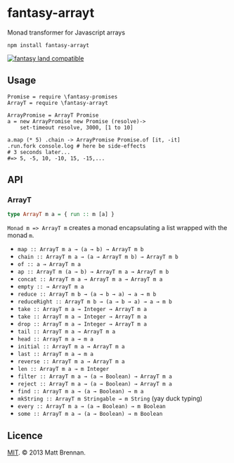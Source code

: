 fantasy-arrayt
============

Monad transformer for Javascript arrays

```
npm install fantasy-arrayt
```

[![fantasy land compatible](https://github.com/fantasyland/fantasy-land/raw/master/logo.png)](https://github.com/fantasyland/fantasy-land)

Usage
-----

```livescript
Promise = require \fantasy-promises
ArrayT = require \fantasy-arrayt

ArrayPromise = ArrayT Promise
a = new ArrayPromise new Promise (resolve)->
	set-timeout resolve, 3000, [1 to 10]

a.map (* 5) .chain -> ArrayPromise Promise.of [it, -it]
.run.fork console.log # here be side-effects
# 3 seconds later...
#=> 5, -5, 10, -10, 15, -15,...
```

API
---
### ArrayT
```haskell
type ArrayT m a = { run :: m [a] }
```

``Monad m => ArrayT m`` creates a monad encapsulating a list wrapped with the monad ``m``.

- ``map :: ArrayT m a → (a → b) → ArrayT m b``
- ``chain :: ArrayT m a → (a → ArrayT m b) → ArrayT m b``
- ``of :: a → ArrayT m a``
- ``ap :: ArrayT m (a → b) → ArrayT m a → ArrayT m b``
- ``concat :: ArrayT m a → ArrayT m a → ArrayT m a``
- ``empty :: → ArrayT m a``
- ``reduce :: ArrayT m b → (a → b → a) → a → m b``
- ``reduceRight :: ArrayT m b → (a → b → a) → a → m b``
- ``take :: ArrayT m a → Integer → ArrayT m a``
- ``take :: ArrayT m a → Integer → ArrayT m a``
- ``drop :: ArrayT m a → Integer → ArrayT m a``
- ``tail :: ArrayT m a → ArrayT m a``
- ``head :: ArrayT m a → m a``
- ``initial :: ArrayT m a → ArrayT m a``
- ``last :: ArrayT m a → m a``
- ``reverse :: ArrayT m a → ArrayT m a``
- ``len :: ArrayT m a → m Integer``
- ``filter :: ArrayT m a → (a → Boolean) → ArrayT m a``
- ``reject :: ArrayT m a → (a → Boolean) → ArrayT m a``
- ``find :: ArrayT m a → (a → Boolean) → m a``
- ``mkString :: ArrayT m Stringable → m String`` (yay duck typing)
- ``every :: ArrayT m a → (a → Boolean) → m Boolean``
- ``some :: ArrayT m a → (a → Boolean) → m Boolean``
 
Licence
-------
[MIT](/licence.md). &copy; 2013 Matt Brennan.
